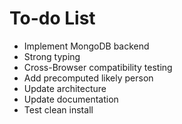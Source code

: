 # To-do List

- Implement MongoDB backend
- Strong typing
- Cross-Browser compatibility testing
- Add precomputed likely person
- Update architecture
- Update documentation
- Test clean install
